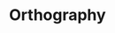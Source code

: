 ---
title: "Orthography"

categories: ['']

tags: ['Orthography']

arwords: 'النسق الكتابي'

arexps: []

enwords: ['Orthography']

enexps: []

arlexicons: 'ن'

enlexicons: 'O'

authors: ['Ruqayya Roshdy']

translators: ['']

citations: 'العربية والذكاء الاصطناعي'

sources: 'مركز الملك عبدالله بن عبدالعزيز الدولي لخدمة اللغة العربية'

word: "true"

slug: ""
---